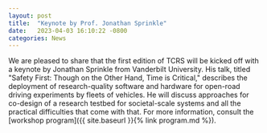 ```yaml
---
layout: post
title:  "Keynote by Prof. Jonathan Sprinkle"
date:   2023-04-03 16:10:22 -0800
categories: News
---
```

We are pleased to share that the first edition of TCRS will be kicked off with a keynote by Jonathan Sprinkle from Vanderbilt University. His talk, titled "Safety First: Though on the Other Hand, Time is Critical," describes the deployment of research-quality software and hardware for open-road driving experiments by fleets of vehicles. He will discuss approaches for co-design of a research testbed for societal-scale systems and all the practical difficulties that come with that. For more information, consult the [workshop program]({{ site.baseurl }}{% link program.md %}).

